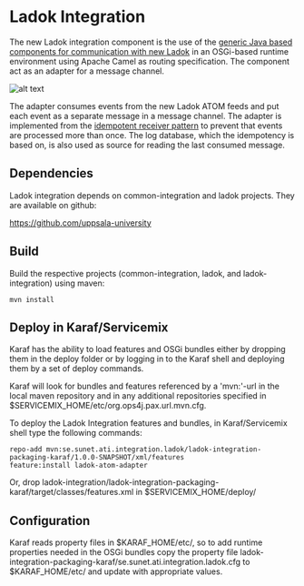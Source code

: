 # Ladok Integration
The new Ladok integration component is the use of the [generic Java based components for communication with new Ladok](https://github.com/uppsala-university/ladok) in an OSGi-based runtime environment using Apache Camel as routing specification. The component act as an adapter for a message channel.  

![alt text](https://raw.githubusercontent.com/uppsala-university/ladok-integration/master/docs/ladok-atom-adapter.png "Ladok integration component")

The adapter consumes events from the new Ladok ATOM feeds and put each event as a separate message in a message channel. The adapter is implemented from the [idempotent receiver pattern](http://www.enterpriseintegrationpatterns.com/patterns/messaging/IdempotentReceiver.html) to prevent that events are processed more than once. The log database, which the idempotency is based on, is also used as source for reading the last consumed message.

## Dependencies
Ladok integration depends on common-integration and ladok projects. They are available on github:

https://github.com/uppsala-university


## Build
Build the respective projects (common-integration, ladok, and ladok-integration) using maven:

    mvn install


## Deploy in Karaf/Servicemix
Karaf has the ability to load features and OSGi bundles either by dropping them in the deploy folder or by
logging in to the Karaf shell and deploying them by a set of deploy commands.

Karaf will look for bundles and features referenced by a 'mvn:'-url in the local maven repository and in any
additional repositories specified in $SERVICEMIX_HOME/etc/org.ops4j.pax.url.mvn.cfg.

To deploy the Ladok Integration features and bundles, in Karaf/Servicemix shell type the following commands:

    repo-add mvn:se.sunet.ati.integration.ladok/ladok-integration-packaging-karaf/1.0.0-SNAPSHOT/xml/features
    feature:install ladok-atom-adapter

Or, drop ladok-integration/ladok-integration-packaging-karaf/target/classes/features.xml in $SERVICEMIX_HOME/deploy/


## Configuration
Karaf reads property files in $KARAF\_HOME/etc/, so to add runtime properties needed in the OSGi bundles
copy the property file ladok-integration-packaging-karaf/se.sunet.ati.integration.ladok.cfg to $KARAF\_HOME/etc/
and update with appropriate values.

